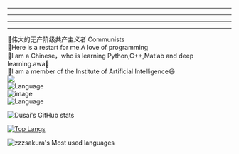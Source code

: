 <!--
-->
--------------------------------------------------------------------------------------------------------------------------------------------------------
--------------------------------------------------------------------------------------------------------------------------------------------------------
--------------------------                                    -------------------------                   ----------------------------------------------
--------------------------------------------------------------------------------------------------------------------------------------------------------



🥇伟大的无产阶级共产主义者 Communists  
📝Here is a restart for me.A love of programming  
📝I am a Chinese，who is learning Python,C++,Matlab and deep learning.awa🍿  
📝I am a member of the Institute of Artificial Intelligence😆  
![](https://img.shields.io/badge/python-3.9-orange?style=for-the-badge&logo=python&logoColor=orange)  
![Language](https://img.shields.io/badge/language-c++-brightgreen)  
![image](https://github.com/zzzsakura/zzzsakura/assets/147756443/f05daef2-c4b3-45f7-9fc4-b2d7be839c8d)  
![Language](https://img.shields.io/badge/method-deep_learning-brightblue)  

![Dusai's GitHub stats](https://github-readme-stats.vercel.app/api?username=zzzsakura&show_icons=true&theme=radical)  


[![Top Langs](https://github-readme-stats.vercel.app/api/top-langs/?username=zzzsakura&layout=compact)](https://github.com/anuraghazra/github-readme-stats)  


![zzzsakura's Most used languages](https://github-readme-stats.vercel.app/api/top-langs/?username=zzzsakura&layout=compact&hide_border=true&langs_count=10)




<!--START_SECTION:waka-->  



<!--END_SECTION:waka-->
